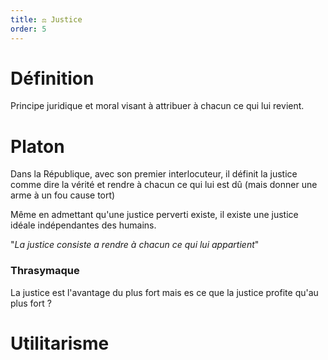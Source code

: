 ```yaml
---
title: ⚖️ Justice
order: 5
---
```

# Définition
Principe juridique et moral visant à attribuer à chacun ce qui lui revient.

# Platon
Dans la République, avec son premier interlocuteur, il définit la justice comme dire la vérité et rendre à chacun ce qui lui est dû (mais donner une arme à un fou cause tort)

Même en admettant qu'une justice perverti existe, il existe une justice idéale indépendantes des humains.

"*La justice consiste a rendre à chacun ce qui lui appartient*"
### Thrasymaque
La justice est l'avantage du plus fort mais es ce que la justice profite qu'au plus fort ?

# Utilitarisme
